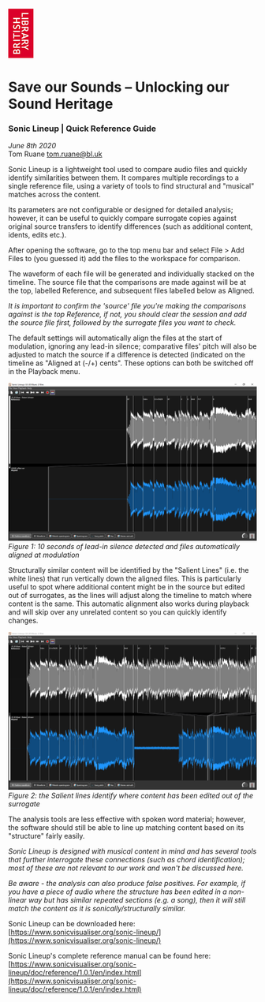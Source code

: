 ![British Library Logo](./assets/BL_Logo_RGB_100pixels_high.jpg)
# Save our Sounds – Unlocking our Sound Heritage
### Sonic Lineup | Quick Reference Guide
_June 8th 2020_<br />
Tom Ruane
tom.ruane@bl.uk

Sonic Lineup is a lightweight tool used to compare audio files and quickly identify similarities between them. It compares multiple recordings to a single reference file, using a variety of tools to find structural and "musical" matches across the content.

Its parameters are not configurable or designed for detailed analysis; however, it can be useful to quickly compare surrogate copies against original source transfers to identify differences (such as additional content, idents, edits etc.).

After opening the software, go to the top menu bar and select File > Add Files to (you guessed it) add the files to the workspace for comparison.

The waveform of each file will be generated and individually stacked on the timeline. The source file that the comparisons are made against will be at the top, labelled Reference, and subsequent files labelled below as Aligned.

_It is important to confirm the 'source' file you're making the comparisons against is the top Reference, if not, you should clear the session and add the source file first, followed by the surrogate files you want to check._

The default settings will automatically align the files at the start of modulation, ignoring any lead-in silence; comparative files' pitch will also be adjusted to match the source if a difference is detected (indicated on the timeline as "Aligned at (-/+) cents". These options can both be switched off in the Playback menu.

![Figure 1](./assets/sonic-lineup-figure-1.png)
_Figure 1: 10 seconds of lead-in silence detected and files automatically aligned at modulation_

Structurally similar content will be identified by the "Salient Lines" (i.e. the white lines) that run vertically down the aligned files. This is particularly useful to spot where additional content might be in the source but edited out of surrogates, as the lines will adjust along the timeline to match where content is the same. This automatic alignment also works during playback and will skip over any unrelated content so you can quickly identify changes.

![Figure 2](./assets/sonic-lineup-figure-2.png)
_Figure 2: the Salient lines identify where content has been edited out of the surrogate_

The analysis tools are less effective with spoken word material; however, the software should still be able to line up matching content based on its "structure" fairly easily.

_Sonic Lineup is designed with musical content in mind and has several tools that further interrogate these connections (such as chord identification); most of these are not relevant to our work and won't be discussed here._

_Be aware - the analysis can also produce false positives. For example, if you have a piece of audio where the structure has been edited in a non-linear way but has similar repeated sections (e.g. a song), then it will still match the content as it is sonically/structurally similar._

Sonic Lineup can be downloaded here:<br />
[https://www.sonicvisualiser.org/sonic-lineup/](https://www.sonicvisualiser.org/sonic-lineup/)

Sonic Lineup&#39;s complete reference manual can be found here:<br />
[https://www.sonicvisualiser.org/sonic-lineup/doc/reference/1.0.1/en/index.html](https://www.sonicvisualiser.org/sonic-lineup/doc/reference/1.0.1/en/index.html)
